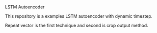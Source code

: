LSTM Autoencoder

This repository is a examples LSTM autoencoder with dynamic timestep. 

Repeat vector is the first technique and second is crop output method.
